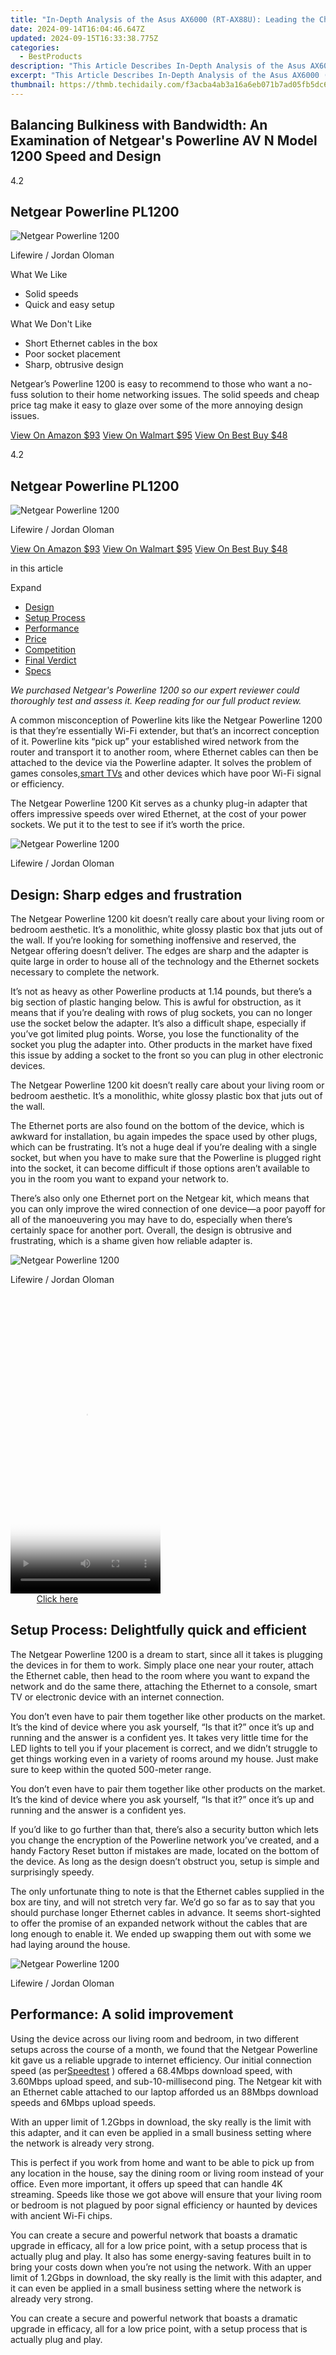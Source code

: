 ```yaml
---
title: "In-Depth Analysis of the Asus AX6000 (RT-AX88U): Leading the Charge in Advanced WiFi 6 Connectivity"
date: 2024-09-14T16:04:46.647Z
updated: 2024-09-15T16:33:38.775Z
categories:
  - BestProducts
description: "This Article Describes In-Depth Analysis of the Asus AX6000 (RT-AX88U): Leading the Charge in Advanced WiFi 6 Connectivity"
excerpt: "This Article Describes In-Depth Analysis of the Asus AX6000 (RT-AX88U): Leading the Charge in Advanced WiFi 6 Connectivity"
thumbnail: https://thmb.techidaily.com/f3acba4ab3a16a6eb071b7ad05fb5dc6bcda3ad9bf54bc2e5b6e949de6c9c500.jpg
---
```


## Balancing Bulkiness with Bandwidth: An Examination of Netgear's Powerline AV N Model 1200 Speed and Design

4.2

## Netgear Powerline PL1200

![Netgear Powerline 1200](https://www.lifewire.com/thmb/LJwkWIKV_tIoZmxEqV9kr7ByA1Y=/1000x1000/filters:no_upscale():max_bytes(150000):strip_icc():format(webp)/Netgear_Powerline1000_HeroSquare-d40232740fc34cdbb9b7197a7bda177d.jpg)

Lifewire / Jordan Oloman

 What We Like

* Solid speeds
* Quick and easy setup

 What We Don't Like

* Short Ethernet cables in the box
* Poor socket placement
* Sharp, obtrusive design

 Netgear’s Powerline 1200 is easy to recommend to those who want a no-fuss solution to their home networking issues. The solid speeds and cheap price tag make it easy to glaze over some of the more annoying design issues.

[View On Amazon $93](https://www.amazon.com/NETGEAR-PowerLINE-1200-Gigabit-PL1200-100PAS/dp/B00S6DBGJM/?tag=lifewire-onsite-prod-20&ascsubtag=4775706%7Cnd7ef9f90fead488fa5331864dc7d135e18%7CB00S6DBGJM) [View On Walmart $95](https://www.walmart.com/ip/POWERLINE-1200/45611933) [View On Best Buy $48](https://shop-links.co/link/?exclusive=1&publisher_slug=itechdaily19598&url=https%3A%2F%2Fwww.bestbuy.com%2Fsite%2Fnetgear-powerline-ac1200-gigabit-ethernet-adapter-2-pack-white%2F4002029.p%3FskuId%3D4002029)

4.2

## Netgear Powerline PL1200

![Netgear Powerline 1200](https://www.lifewire.com/thmb/rYExgRawgStvNWLyEyCyiiEqyOI=/450x450/filters:no_upscale():max_bytes(150000):strip_icc():format(webp)/Netgear_Powerline1000_HeroSquare-d40232740fc34cdbb9b7197a7bda177d.jpg)

Lifewire / Jordan Oloman

[View On Amazon $93](https://www.amazon.com/NETGEAR-PowerLINE-1200-Gigabit-PL1200-100PAS/dp/B00S6DBGJM/?tag=lifewire-onsite-prod-20&ascsubtag=4775706%7Cnd7ef9f90fead488fa5331864dc7d135e18%7CB00S6DBGJM) [View On Walmart $95](https://www.walmart.com/ip/POWERLINE-1200/45611933) [View On Best Buy $48](https://shop-links.co/link/?exclusive=1&publisher_slug=itechdaily19598&url=https%3A%2F%2Fwww.bestbuy.com%2Fsite%2Fnetgear-powerline-ac1200-gigabit-ethernet-adapter-2-pack-white%2F4002029.p%3FskuId%3D4002029)

 in this article

 Expand

* [Design](https://www.lifewire.com/#toc-design-sharp-edges-and-frustration)
* [Setup Process](https://www.lifewire.com/#toc-setup-process-delightfully-quick-and-efficient)
* [Performance](https://www.lifewire.com/#toc-performance-a-solid-improvement)
* [Price](https://www.lifewire.com/#toc-price-affordable-for-what-you-get)
* [Competition](https://www.lifewire.com/#toc-netgear-powerline-1200-vs-tp-link-av2000-powerline-adapter)
* [Final Verdict](https://www.lifewire.com/#toc-final-verdict)
* [Specs](https://www.lifewire.com/#toc-full-spec)

 _We purchased Netgear's Powerline 1200 so our expert reviewer could thoroughly test and assess it. Keep reading for our full product review._

 A common misconception of Powerline kits like the Netgear Powerline 1200 is that they’re essentially Wi-Fi extender, but that’s an incorrect conception of it. Powerline kits “pick up” your established wired network from the router and transport it to another room, where Ethernet cables can then be attached to the device via the Powerline adapter. It solves the problem of games consoles,[smart TVs](https://www.lifewire.com/best-smart-tvs-4135681) and other devices which have poor Wi-Fi signal or efficiency.

 The Netgear Powerline 1200 Kit serves as a chunky plug-in adapter that offers impressive speeds over wired Ethernet, at the cost of your power sockets. We put it to the test to see if it’s worth the price.

![Netgear Powerline 1200](https://www.lifewire.com/thmb/pTY-hBlPDWY0Ns6j4BVyAl75U-w=/1500x0/filters:no_upscale():max_bytes(150000):strip_icc():format(webp)/Netgear_Powerline1000_04-cd509045b4a3477fab85fdf3c69cacb4.jpg)

 Lifewire / Jordan Oloman

## **Design: Sharp edges and frustration**

 The Netgear Powerline 1200 kit doesn’t really care about your living room or bedroom aesthetic. It’s a monolithic, white glossy plastic box that juts out of the wall. If you’re looking for something inoffensive and reserved, the Netgear offering doesn’t deliver. The edges are sharp and the adapter is quite large in order to house all of the technology and the Ethernet sockets necessary to complete the network.

 It’s not as heavy as other Powerline products at 1.14 pounds, but there’s a big section of plastic hanging below. This is awful for obstruction, as it means that if you’re dealing with rows of plug sockets, you can no longer use the socket below the adapter. It’s also a difficult shape, especially if you’ve got limited plug points. Worse, you lose the functionality of the socket you plug the adapter into. Other products in the market have fixed this issue by adding a socket to the front so you can plug in other electronic devices.

 The Netgear Powerline 1200 kit doesn’t really care about your living room or bedroom aesthetic. It’s a monolithic, white glossy plastic box that juts out of the wall.

 The Ethernet ports are also found on the bottom of the device, which is awkward for installation, bu again impedes the space used by other plugs, which can be frustrating. It’s not a huge deal if you’re dealing with a single socket, but when you have to make sure that the Powerline is plugged right into the socket, it can become difficult if those options aren’t available to you in the room you want to expand your network to.

 There’s also only one Ethernet port on the Netgear kit, which means that you can only improve the wired connection of one device—a poor payoff for all of the manoeuvering you may have to do, especially when there’s certainly space for another port. Overall, the design is obtrusive and frustrating, which is a shame given how reliable adapter is.

![Netgear Powerline 1200](https://www.lifewire.com/thmb/LMrQEcpONDZxLUfoMW6U8sX4dQw=/1500x0/filters:no_upscale():max_bytes(150000):strip_icc():format(webp)/Netgear_Powerline1000_02-a8557f722ac84f29b6efb2a763d22a3c.jpg)

 Lifewire / Jordan Oloman

<!-- affiliate ads begin -->
<span id="1770544">
					<video width="240" height="480" style="cursor:pointer"
           poster="//a.impactradius-go.com/display-clicktoplayimage/1770544.png"
           onclick="if(!this.playClicked){this.play();this.setAttribute('controls',true);this.playClicked=true;}">
	   <source src="//a.impactradius-go.com/display-ad/20702-1770544">
	   <img src="//a.impactradius-go.com/display-clicktoplayimage/1770544.png" style="border: none; height: 100%; width: 100%; object-fit: contain">
	</video>
	<div style="width:150px;text-align:center"><a href="javascript:window.open(decodeURIComponent('https%3A%2F%2Ftokenmetrics.sjv.io%2Fc%2F5597632%2F1770544%2F20702'), '_blank');void(0);">Click here</a></div>
</span>
<img height="0" width="0" src="https://imp.pxf.io/i/5597632/1770544/20702" style="position:absolute;visibility:hidden;" border="0" />
<!-- affiliate ads end -->

## **Setup Process: Delightfully quick and efficient**

 The Netgear Powerline 1200 is a dream to start, since all it takes is plugging the devices in for them to work. Simply place one near your router, attach the Ethernet cable, then head to the room where you want to expand the network and do the same there, attaching the Ethernet to a console, smart TV or electronic device with an internet connection.

 You don’t even have to pair them together like other products on the market. It’s the kind of device where you ask yourself, “Is that it?” once it’s up and running and the answer is a confident yes. It takes very little time for the LED lights to tell you if your placement is correct, and we didn’t struggle to get things working even in a variety of rooms around my house. Just make sure to keep within the quoted 500-meter range.

 You don’t even have to pair them together like other products on the market. It’s the kind of device where you ask yourself, “Is that it?” once it’s up and running and the answer is a confident yes.

 If you’d like to go further than that, there’s also a security button which lets you change the encryption of the Powerline network you’ve created, and a handy Factory Reset button if mistakes are made, located on the bottom of the device. As long as the design doesn’t obstruct you, setup is simple and surprisingly speedy.

 The only unfortunate thing to note is that the Ethernet cables supplied in the box are tiny, and will not stretch very far. We’d go so far as to say that you should purchase longer Ethernet cables in advance. It seems short-sighted to offer the promise of an expanded network without the cables that are long enough to enable it. We ended up swapping them out with some we had laying around the house.

![Netgear Powerline 1200](https://www.lifewire.com/thmb/LvSmrJJnFItVzQEAPCzBexfSn2M=/1500x0/filters:no_upscale():max_bytes(150000):strip_icc():format(webp)/Netgear_Powerline1000_03-8fb5af44f82449b49fc780fd23bcb2af.jpg)

 Lifewire / Jordan Oloman

## **Performance: A solid improvement**

 Using the device across our living room and bedroom, in two different setups across the course of a month, we found that the Netgear Powerline kit gave us a reliable upgrade to internet efficiency. Our initial connection speed (as per[Speedtest](https://www.speedtest.net/) ) offered a 68.4Mbps download speed, with 3.60Mbps upload speed, and sub-10-millisecond ping. The Netgear kit with an Ethernet cable attached to our laptop afforded us an 88Mbps download speeds and 6Mbps upload speeds.

 With an upper limit of 1.2Gbps in download, the sky really is the limit with this adapter, and it can even be applied in a small business setting where the network is already very strong.

 This is perfect if you work from home and want to be able to pick up from any location in the house, say the dining room or living room instead of your office. Even more important, it offers up speed that can handle 4K streaming. Speeds like those we got above will ensure that your living room or bedroom is not plagued by poor signal efficiency or haunted by devices with ancient Wi-Fi chips.

 You can create a secure and powerful network that boasts a dramatic upgrade in efficacy, all for a low price point, with a setup process that is actually plug and play. It also has some energy-saving features built in to bring your costs down when you’re not using the network. With an upper limit of 1.2Gbps in download, the sky really is the limit with this adapter, and it can even be applied in a small business setting where the network is already very strong.

 You can create a secure and powerful network that boasts a dramatic upgrade in efficacy, all for a low price point, with a setup process that is actually plug and play.

<!-- affiliate ads begin -->
<span id="1424529">
					<video width="864" height="1536" style="cursor:pointer"
           poster="//a.impactradius-go.com/display-clicktoplayimage/1424529.png"
           onclick="if(!this.playClicked){this.play();this.setAttribute('controls',true);this.playClicked=true;}">
	   <source src="//a.impactradius-go.com/display-ad/16446-1424529">
	   <img src="//a.impactradius-go.com/display-clicktoplayimage/1424529.png" style="border: none; height: 100%; width: 100%; object-fit: contain">
	</video>
	<div style="width:540px;text-align:center"><a href="javascript:window.open(decodeURIComponent('https%3A%2F%2Flaganoo.pxf.io%2Fc%2F5597632%2F1424529%2F16446'), '_blank');void(0);">Click here</a></div>
</span>
<img height="0" width="0" src="https://imp.pxf.io/i/5597632/1424529/16446" style="position:absolute;visibility:hidden;" border="0" />
<!-- affiliate ads end -->

## **Price: Affordable for what you get**

 Out of the adapters we tested, the Netgear Powerline 1200 was one of the cheaper ones on Amazon, ranging between $70-$85\. You can see why when you study the design and the many aesthetic flaws that come with this product. Besides the fact it is bulky and doesn’t play nice with other plugs, it’s a reliable means to improve your home network through the wonders of Powerline. It’s still quite a hard sell at this price compared to other products that hover around the same and offer more ports and socket functionality, but it’s still a worthwhile purchase if you just want to plug and play.

## **Netgear Powerline 1200 vs. TP-Link AV2000 Powerline Adapter**

 Comparing the Netgear Powerline 1200 kit to the TP-Link Powerline AV2000, there are some noticeable pros and cons. The TP-Link kit performs better speed-wise, has serviceable cables, lets you use the socket and doesn’t obstruct other plugs. However, the setup process isn’t as simple and we found some easily-fixed, but frustrating issues with connectivity.

 For a similar price, it’s hard not to recommend the TP-Link, especially when you’re going to receive Ethernet cables that you won’t have to replace due to router proximity. That’s not to say that the Netgear set isn’t reliable, and if it was on sale we would pick it up in a heartbeat. The main advantage the TP-Link has over the Netgear is the two Ethernet sockets on the outgoing device, which doubles the devices you can upgrade the internet speed with. This is crucial, and probably the deciding factor for many.

[TP-Link AV2000 Powerline Adapter](https://www.lifewire.com/tp-link-av2000-powerline-adapter-review-4775701)

 Final Verdict

 **A Powerline kit with solid speeds and an easy setup undermined by poor design.**

 The Netgear Powerline 1200 is incredibly reliable, albeit poorly designed. It is obstructive in the design department, fairly ugly to look at and comes with just one connection and awfully short Ethernet cables. Yet it has a true plug and play setup process with no compromises, and offers a reliable upgrade to your home network speeds. If you can look past the strange design choices this is the perfect introductory kit for Powerline beginners that does everything you need it to.

## Specs

* Product Name  Powerline PL1200
* Product Brand  Netgear
* UPC  4R518CD6A0726
* Price  $84.99
* Product Dimensions  4.7 x 2.3 x 16 in.
* Ports  Ethernet

<ins class="adsbygoogle"
     style="display:block"
     data-ad-format="autorelaxed"
     data-ad-client="ca-pub-7571918770474297"
     data-ad-slot="1223367746"></ins>

<ins class="adsbygoogle"
     style="display:block"
     data-ad-client="ca-pub-7571918770474297"
     data-ad-slot="8358498916"
     data-ad-format="auto"
     data-full-width-responsive="true"></ins>

<span class="atpl-alsoreadstyle">Also read:</span>
<div><ul>
<li><a href="https://youtube-tips.techidaily.com/he-cinematographers-journey-shooting-top-notch-youtube-content/"><u>[New] The Cinematographer's Journey Shooting Top-Notch YouTube Content</u></a></li>
<li><a href="https://screen-sharing-recording.techidaily.com/updated-easier-ways-to-document-your-youtube-videos/"><u>[Updated] Easier Ways to Document Your YouTube Videos</u></a></li>
<li><a href="https://digital-screen-recording.techidaily.com/updated-frequency-focus-mac-sound-setup/"><u>[Updated] Frequency Focus Mac Sound Setup</u></a></li>
<li><a href="https://extra-support.techidaily.com/updated-nine-quick-fixes-for-facebook-live-problems/"><u>[Updated] Nine Quick Fixes for Facebook Live Problems</u></a></li>
<li><a href="https://extra-approaches.techidaily.com/2024-approved-revolutionary-marketing-tactics-keyword-essentials/"><u>2024 Approved Revolutionary Marketing Tactics Keyword Essentials</u></a></li>
<li><a href="https://buynow-info.techidaily.com/affordable-pruveeo-fhd-dashcam-with-full-hd-recording-in-depth-review/"><u>Affordable Pruveeo FHD Dashcam with Full HD Recording - In-Depth Review!</u></a></li>
<li><a href="https://buynow-info.techidaily.com/assessment-guide-deciding-if-an-ipad-is-right-for-you/"><u>Assessment Guide: Deciding if an iPad Is Right for You</u></a></li>
<li><a href="https://youtube-videos.techidaily.com/endless-viewing-with-iphone-writes-of-video-for-2024/"><u>Endless Viewing with iPhone' Writes of Video for 2024</u></a></li>
<li><a href="https://buynow-info.techidaily.com/how-does-the-philips-hf3505-stand-up-to-traditional-alarm-clocks-an-insightful-product-analysis/"><u>How Does the Philips HF3505 Stand Up to Traditional Alarm Clocks? An Insightful Product Analysis</u></a></li>
<li><a href="https://extra-approaches.techidaily.com/in-2024-leading-apps-17-ways-to-remove-picture-frames/"><u>In 2024, Leading Apps 17 Ways to Remove Picture Frames</u></a></li>
<li><a href="https://solve-manuals.techidaily.com/nouvelles-perspectives-sur-le-travail-automatise-en-france-selon-letude-abbyy-la-plupart-des-citoyens-sont-ouverts-a-la-delegation-de-roles-aux-machines/"><u>Nouvelles Perspectives Sur Le Travail Automatisé en France Selon L’Étude ABBYY : La Plupart Des Citoyens Sont Ouverts À La Délegation De Rôles Aux Machines</u></a></li>
<li><a href="https://buynow-info.techidaily.com/subaquatic-testing-exceptional-soundproof-capacity/"><u>SubAquatic Testing: Exceptional Soundproof Capacity</u></a></li>
<li><a href="https://buynow-info.techidaily.com/the-new-era-of-economical-tablets-how-the-apple-ipad-102-outshines-its-predecessors/"><u>The New Era of Economical Tablets: How the Apple iPad 10.2 Outshines Its Predecessors</u></a></li>
</ul></div>

